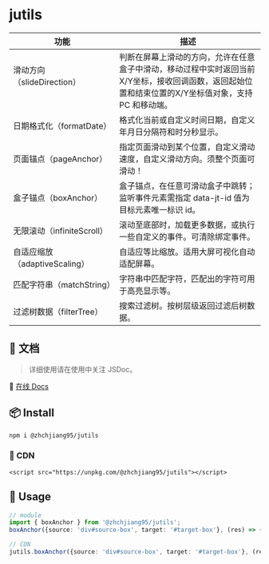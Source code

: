 # jutils

|  功能   | 描述  |
|  ----  | ----  |
| 滑动方向（slideDirection） &nbsp; &nbsp; &nbsp; &nbsp; &nbsp; &nbsp; &nbsp; &nbsp; &nbsp; &nbsp; &nbsp; &nbsp; &nbsp; &nbsp; &nbsp; &nbsp; &nbsp; &nbsp; &nbsp; &nbsp;  | 判断在屏幕上滑动的方向，允许在任意盒子中滑动，移动过程中实时返回当前X/Y坐标，接收回调函数，返回起始位置和结束位置的X/Y坐标值对象，支持 PC 和移动端。 |
| 日期格式化（formatDate） | 格式化当前或自定义时间日期，自定义年月日分隔符和时分秒显示。 |
| 页面锚点（pageAnchor） | 指定页面滑动到某个位置，自定义滑动速度，自定义滑动方向。须整个页面可滑动！ |
| 盒子锚点（boxAnchor） | 盒子锚点，在任意可滑动盒子中跳转；监听事件元素需指定 data-jt-id 值为目标元素唯一标识 id。 |
| 无限滚动（infiniteScroll） | 滚动至底部时，加载更多数据，或执行一些自定义的事件。可清除绑定事件。 |
| 自适应缩放（adaptiveScaling） | 自适应等比缩放。适用大屏可视化自动适配屏幕。 |
| 匹配字符串（matchString） | 字符串中匹配字符，匹配出的字符可用于高亮显示等。 |
| 过滤树数据（filterTree） | 搜索过滤树。按树层级返回过滤后树数据。 |


## 📄 文档

> 详细使用请在使用中关注 JSDoc。

🍭 [在线 Docs](https://zhchjiang95.github.io/)

## 📦 Install

```bash
npm i @zhchjiang95/jutils
```

### 🔗 CDN

```vue
<script src="https://unpkg.com/@zhchjiang95/jutils"></script>
```

## 🦄 Usage

```ts
// module
import { boxAnchor } from '@zhchjiang95/jutils';
boxAnchor({source: 'div#source-box', target: '#target-box'}, (res) => {});

// CDN
jutils.boxAnchor({source: 'div#source-box', target: '#target-box'}, (res) => {});
```